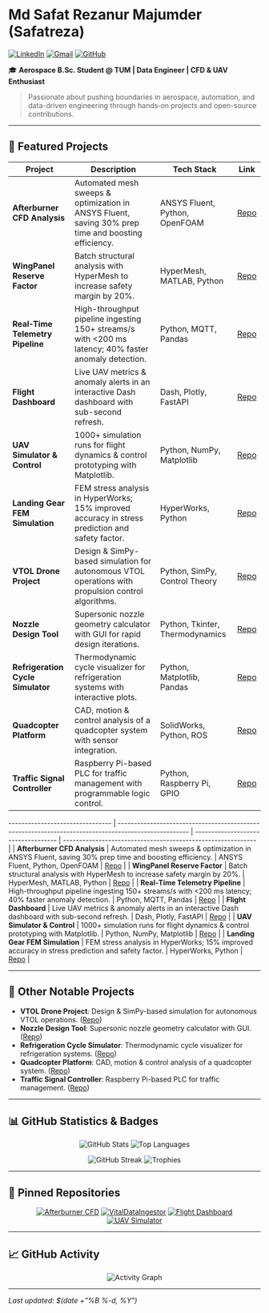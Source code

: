# Md Safat Rezanur Majumder (Safatreza)

[![LinkedIn](https://img.shields.io/badge/LinkedIn-Safat%20Rezanur%20Majumder-blue?logo=linkedin)](https://www.linkedin.com/in/safat-rezanur-majumder-8496a7273/) [![Gmail](https://img.shields.io/badge/Gmail-safatrezanur9@gmail.com-red?logo=gmail)](mailto:safatrezanur9@gmail.com) [![GitHub](https://img.shields.io/badge/GitHub-Safatreza-black?logo=github)](https://github.com/Safatreza)

🎓 **Aerospace B.Sc. Student @ TUM | Data Engineer | CFD & UAV Enthusiast**

> Passionate about pushing boundaries in aerospace, automation, and data-driven engineering through hands‑on projects and open-source contributions.

---

## 🚀 Featured Projects

| Project                           | Description                                                                                           | Tech Stack                      | Link                                                                                   |
| --------------------------------- | ----------------------------------------------------------------------------------------------------- | ------------------------------- | -------------------------------------------------------------------------------------- |
| **Afterburner CFD Analysis**      | Automated mesh sweeps & optimization in ANSYS Fluent, saving 30% prep time and boosting efficiency.   | ANSYS Fluent, Python, OpenFOAM  | [Repo](https://github.com/Safatreza/afterburner-cfd)                                   |
| **WingPanel Reserve Factor**      | Batch structural analysis with HyperMesh to increase safety margin by 20%.                            | HyperMesh, MATLAB, Python       | [Repo](https://github.com/Safatreza/WingPanel_RF_Analysis)                             |
| **Real‑Time Telemetry Pipeline**  | High-throughput pipeline ingesting 150+ streams/s with <200 ms latency; 40% faster anomaly detection. | Python, MQTT, Pandas            | [Repo](https://github.com/Safatreza/VitalDataIngestor)                                 |
| **Flight Dashboard**              | Live UAV metrics & anomaly alerts in an interactive Dash dashboard with sub-second refresh.           | Dash, Plotly, FastAPI           | [Repo](https://github.com/Safatreza/flight_dashboard)                                  |
| **UAV Simulator & Control**       | 1000+ simulation runs for flight dynamics & control prototyping with Matplotlib.                      | Python, NumPy, Matplotlib       | [Repo](https://github.com/Safatreza/uav_simulator)                                     |
| **Landing Gear FEM Simulation**   | FEM stress analysis in HyperWorks; 15% improved accuracy in stress prediction and safety factor.      | HyperWorks, Python              | [Repo](https://github.com/Safatreza/Torsion_Link_FEM_Analysis-Landing_Gear_Simulation) |
| **VTOL Drone Project**            | Design & SimPy-based simulation for autonomous VTOL operations with propulsion control algorithms.    | Python, SimPy, Control Theory   | [Repo](https://github.com/Safatreza/vtol_drone_project)                                |
| **Nozzle Design Tool**            | Supersonic nozzle geometry calculator with GUI for rapid design iterations.                           | Python, Tkinter, Thermodynamics | [Repo](https://github.com/Safatreza/NozzleDesignTool)                                  |
| **Refrigeration Cycle Simulator** | Thermodynamic cycle visualizer for refrigeration systems with interactive plots.                      | Python, Matplotlib, Pandas      | [Repo](https://github.com/Safatreza/RefrigerationCycleSimulationTool)                  |
| **Quadcopter Platform**           | CAD, motion & control analysis of a quadcopter system with sensor integration.                        | SolidWorks, Python, ROS         | [Repo](https://github.com/Safatreza/Quadcopter_Project)                                |
| **Traffic Signal Controller**     | Raspberry Pi-based PLC for traffic management with programmable logic control.                        | Python, Raspberry Pi, GPIO      | [Repo](https://github.com/Safatreza/Traffic_singnal_Programmable_Circuit)              |

\-------------------------------- | ---------------------------------------------------------------------------------------------------- | ----------------------------------- | ------------------------------------------------------------ |
\| **Afterburner CFD Analysis**     | Automated mesh sweeps & optimization in ANSYS Fluent, saving 30% prep time and boosting efficiency.  | ANSYS Fluent, Python, OpenFOAM      | [Repo](https://github.com/Safatreza/afterburner-cfd)         |
\| **WingPanel Reserve Factor**     | Batch structural analysis with HyperMesh to increase safety margin by 20%.                           | HyperMesh, MATLAB, Python            | [Repo](https://github.com/Safatreza/WingPanel_RF_Analysis)    |
\| **Real‑Time Telemetry Pipeline** | High-throughput pipeline ingesting 150+ streams/s with <200 ms latency; 40% faster anomaly detection. | Python, MQTT, Pandas                | [Repo](https://github.com/Safatreza/VitalDataIngestor)       |
\| **Flight Dashboard**             | Live UAV metrics & anomaly alerts in an interactive Dash dashboard with sub-second refresh.         | Dash, Plotly, FastAPI               | [Repo](https://github.com/Safatreza/flight_dashboard)        |
\| **UAV Simulator & Control**      | 1000+ simulation runs for flight dynamics & control prototyping with Matplotlib.                    | Python, NumPy, Matplotlib           | [Repo](https://github.com/Safatreza/uav_simulator)           |
\| **Landing Gear FEM Simulation**  | FEM stress analysis in HyperWorks; 15% improved accuracy in stress prediction and safety factor.    | HyperWorks, Python                   | [Repo](https://github.com/Safatreza/Torsion_Link_FEM_Analysis-Landing_Gear_Simulation) |

---

## 🔧 Other Notable Projects

* **VTOL Drone Project**: Design & SimPy-based simulation for autonomous VTOL operations. ([Repo](https://github.com/Safatreza/vtol_drone_project))
* **Nozzle Design Tool**: Supersonic nozzle geometry calculator with GUI. ([Repo](https://github.com/Safatreza/NozzleDesignTool))
* **Refrigeration Cycle Simulator**: Thermodynamic cycle visualizer for refrigeration systems. ([Repo](https://github.com/Safatreza/RefrigerationCycleSimulationTool))
* **Quadcopter Platform**: CAD, motion & control analysis of a quadcopter system. ([Repo](https://github.com/Safatreza/Quadcopter_Project))
* **Traffic Signal Controller**: Raspberry Pi-based PLC for traffic management. ([Repo](https://github.com/Safatreza/Traffic_singnal_Programmable_Circuit))

---

## 📊 GitHub Statistics & Badges

<p align="center">
  <img src="https://github-readme-stats.vercel.app/api?username=Safatreza&show_icons=true&theme=radical&include_all_commits=true&count_private=true" alt="GitHub Stats" />
  <img src="https://github-readme-stats.vercel.app/api/top-langs/?username=Safatreza&layout=compact&theme=radical" alt="Top Languages" />
</p>

<p align="center">
  <img src="https://github-readme-streak-stats.herokuapp.com/?user=Safatreza&theme=radical" alt="GitHub Streak" />
  <img src="https://github-profile-trophy.vercel.app/?username=Safatreza&theme=radical&column=4" alt="Trophies" />
</p>

---

## 📂 Pinned Repositories

<p align="center">
  <a href="https://github.com/Safatreza/afterburner-cfd"><img src="https://github-readme-stats.vercel.app/api/pin/?username=Safatreza&repo=afterburner-cfd&theme=radical" alt="Afterburner CFD" /></a>
  <a href="https://github.com/Safatreza/VitalDataIngestor"><img src="https://github-readme-stats.vercel.app/api/pin/?username=Safatreza&repo=VitalDataIngestor&theme=radical" alt="VitalDataIngestor" /></a>
  <a href="https://github.com/Safatreza/flight_dashboard"><img src="https://github-readme-stats.vercel.app/api/pin/?username=Safatreza&repo=flight_dashboard&theme=radical" alt="Flight Dashboard" /></a>
  <a href="https://github.com/Safatreza/uav_simulator"><img src="https://github-readme-stats.vercel.app/api/pin/?username=Safatreza&repo=uav_simulator&theme=radical" alt="UAV Simulator" /></a>
</p>

---

## 📈 GitHub Activity

<p align="center">
  <img src="https://activity-graph.herokuapp.com/graph?username=Safatreza&theme=react-dark&area=true&hide_border=true" alt="Activity Graph" />
</p>

---

*Last updated: \$(date +"%B %-d, %Y")*




